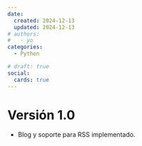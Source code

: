 ```yaml
---
date:
  created: 2024-12-13
  updated: 2024-12-13
# authors:
#   - yo
categories:
  - Python

# draft: true
social:
  cards: true
---
```




# Versión 1.0

- Blog y soporte para RSS implementado.

